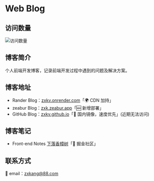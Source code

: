 # Web Blog

## 访问数量

![访问数量](https://visitor-badge.imlete.cn/?id=zxkv.github.io&type=pv&style=for-the-badge)

## 博客简介

个人前端开发博客，记录前端开发过程中遇到的问题及解决方案。

## 博客地址

-   Rander Blog：[zxkv.onrender.com](https://zxkv.onrender.com/)「🌍 CDN 加持」
-   zeabur Blog：[zxk.zeabur.app](https://zxk.zeabur.app/)「🆕 新增部署」
-   GitHub Blog：[zxkv.github.io](https://zxkv.github.io/)「🚀 国内镜像，速度优先」(近期无法访问)

## 博客笔记

-   Front-end Notes [下落香樟树](https://juejin.cn/user/184373682901309/posts)「📒 掘金社区」

## 联系方式

📮 email：<zxkang@88.com>